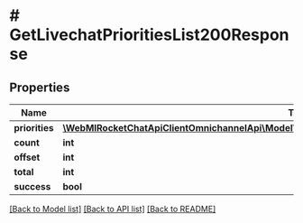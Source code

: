 # # GetLivechatPrioritiesList200Response

## Properties

Name | Type | Description | Notes
------------ | ------------- | ------------- | -------------
**priorities** | [**\WebMIRocketChatApiClientOmnichannelApi\Model\GetLivechatPrioritiesList200ResponsePrioritiesInner[]**](GetLivechatPrioritiesList200ResponsePrioritiesInner.md) |  | [optional]
**count** | **int** |  | [optional]
**offset** | **int** |  | [optional]
**total** | **int** |  | [optional]
**success** | **bool** |  | [optional]

[[Back to Model list]](../../README.md#models) [[Back to API list]](../../README.md#endpoints) [[Back to README]](../../README.md)

